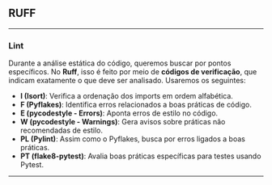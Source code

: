 ## RUFF

---
### Lint

Durante a análise estática do código, queremos buscar por pontos específicos. No **Ruff**, isso é feito por meio de **códigos de verificação**, que indicam exatamente o que deve ser analisado. Usaremos os seguintes:

* **I (Isort)**: Verifica a ordenação dos imports em ordem alfabética.
* **F (Pyflakes)**: Identifica erros relacionados a boas práticas de código.
* **E (pycodestyle - Errors)**: Aponta erros de estilo no código.
* **W (pycodestyle - Warnings)**: Gera avisos sobre práticas não recomendadas de estilo.
* **PL (Pylint)**: Assim como o Pyflakes, busca por erros ligados a boas práticas.
* **PT (flake8-pytest)**: Avalia boas práticas específicas para testes usando Pytest.

---

